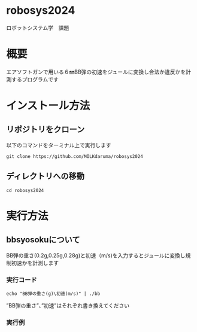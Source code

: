 # robosys2024
ロボットシステム学　課題

# 概要
エアソフトガンで用いる６㎜BB弾の初速をジュールに変換し合法か違反かを計測するプログラムです

# インストール方法

## リポジトリをクローン
以下のコマンドをターミナル上で実行します
```
git clone https://github.com/MILKdaruma/robosys2024
```
## ディレクトリへの移動
```
cd robosys2024
```
# 実行方法

## bbsyosokuについて
BB弾の重さ(0.2g,0.25g,0.28g)と初速（m/s)を入力するとジュールに変換し規制初速かを計測します

### 実行コード
```
echo "BB弾の重さ(g)\初速(m/s)" | ./bb
```
”BB弾の重さ”、”初速”はそれぞれ書き換えてください

### 実行例


